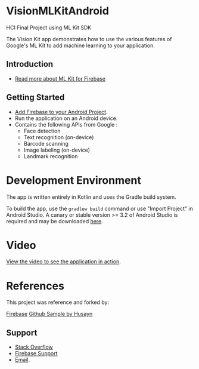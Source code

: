 # VisionMLKitAndroid
HCI Final Project using ML Kit SDK 

The Vision Kit app demonstrates how to use the
various features of Google's ML Kit to add machine learning to your application.

Introduction
------------

- [Read more about ML Kit for Firebase](https://firebase.google.com/docs/ml-kit/)

Getting Started
---------------

- [Add Firebase to your Android Project](https://firebase.google.com/docs/android/setup).
- Run the application on an Android device.
- Contains the following APIs from Google :
  - Face detection
  - Text recognition (on-device)
  - Barcode scanning
  - Image labeling (on-device)
  - Landmark recognition
  
# Development Environment

The app is written entirely in Kotlin and uses the Gradle build system.

To build the app, use the `gradlew build` command or use "Import Project" in
Android Studio. A canary or stable version >= 3.2 of Android Studio is
required and may be downloaded
[here](https://developer.android.com/studio/archive).

# Video
[View the video to see the application in action](https://youtu.be/Nu20MUTT71Q).

# References

This project was reference and forked by:

[Firebase](https://github.com/firebase/quickstart-android/tree/master/mlkit)
[Github Sample by Husayn](https://github.com/husaynhakeem/Android-ML-Kit-Sample)

Support
-------

- [Stack Overflow](https://stackoverflow.com/questions/tagged/firebase-mlkit)
- [Firebase Support](https://firebase.google.com/support/)
- [Email](mailto:crios9694.com?Subject=visionkit).
